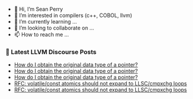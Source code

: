 - 👋 Hi, I’m Sean Perry
- 👀 I’m interested in compilers (c++, COBOL, llvm)
- 🌱 I’m currently learning ...
- 💞️ I’m looking to collaborate on ...
- 📫 How to reach me ...

<!---
s66perry/s66perry is a ✨ special ✨ repository because its `README.md` (this file) appears on your GitHub profile.
You can click the Preview link to take a look at your changes.
--->
### 📕 Latest LLVM Discourse Posts

<!-- DISCOURSE-LLVM:START -->
- [How do I obtain the original data type of a pointer?](https://discourse.llvm.org/t/how-do-i-obtain-the-original-data-type-of-a-pointer/66739#post_3)
- [How do I obtain the original data type of a pointer?](https://discourse.llvm.org/t/how-do-i-obtain-the-original-data-type-of-a-pointer/66739#post_2)
- [How do I obtain the original data type of a pointer?](https://discourse.llvm.org/t/how-do-i-obtain-the-original-data-type-of-a-pointer/66739#post_1)
- [RFC: volatile/const atomics should not expand to LLSC/cmpxchg loops](https://discourse.llvm.org/t/rfc-volatile-const-atomics-should-not-expand-to-llsc-cmpxchg-loops/66165#post_7)
- [RFC: volatile/const atomics should not expand to LLSC/cmpxchg loops](https://discourse.llvm.org/t/rfc-volatile-const-atomics-should-not-expand-to-llsc-cmpxchg-loops/66165#post_6)
<!-- DISCOURSE-LLVM:END -->
